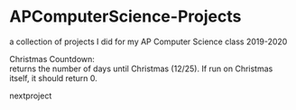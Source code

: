 # APComputerScience-Projects
a collection of projects I did for my AP Computer Science class 2019-2020   
    
Christmas Countdown:    
returns the number of days until Christmas (12/25). If run on Christmas itself, it should return 0. 

nextproject
